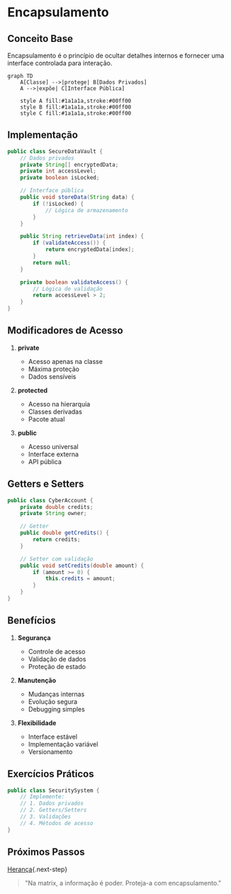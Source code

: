 # Encapsulamento

## Conceito Base

Encapsulamento é o princípio de ocultar detalhes internos e fornecer uma interface controlada para interação.

```mermaid
graph TD
    A[Classe] -->|protege| B[Dados Privados]
    A -->|expõe| C[Interface Pública]
    
    style A fill:#1a1a1a,stroke:#00ff00
    style B fill:#1a1a1a,stroke:#00ff00
    style C fill:#1a1a1a,stroke:#00ff00
```

## Implementação

```java
public class SecureDataVault {
    // Dados privados
    private String[] encryptedData;
    private int accessLevel;
    private boolean isLocked;

    // Interface pública
    public void storeData(String data) {
        if (!isLocked) {
            // Lógica de armazenamento
        }
    }

    public String retrieveData(int index) {
        if (validateAccess()) {
            return encryptedData[index];
        }
        return null;
    }

    private boolean validateAccess() {
        // Lógica de validação
        return accessLevel > 2;
    }
}
```

## Modificadores de Acesso

1. **private**
   - Acesso apenas na classe
   - Máxima proteção
   - Dados sensíveis

2. **protected**
   - Acesso na hierarquia
   - Classes derivadas
   - Pacote atual

3. **public**
   - Acesso universal
   - Interface externa
   - API pública

## Getters e Setters

```java
public class CyberAccount {
    private double credits;
    private String owner;

    // Getter
    public double getCredits() {
        return credits;
    }

    // Setter com validação
    public void setCredits(double amount) {
        if (amount >= 0) {
            this.credits = amount;
        }
    }
}
```

## Benefícios

1. **Segurança**
   - Controle de acesso
   - Validação de dados
   - Proteção de estado

2. **Manutenção**
   - Mudanças internas
   - Evolução segura
   - Debugging simples

3. **Flexibilidade**
   - Interface estável
   - Implementação variável
   - Versionamento

## Exercícios Práticos

```java
public class SecuritySystem {
    // Implemente:
    // 1. Dados privados
    // 2. Getters/Setters
    // 3. Validações
    // 4. Métodos de acesso
}
```

## Próximos Passos

[Herança](inheritance.md){.next-step}

> "Na matrix, a informação é poder. Proteja-a com encapsulamento."